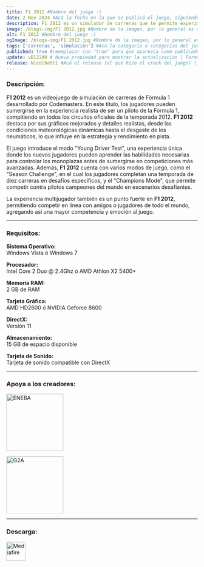 ```yaml
---
title: F1 2012 #Nombre del juego :)
date: 2 Nov 2024 #Acá la fecha en la que se publicó el juego, siguiendo este formato: Dia "30", Mes "Oct", Año "2024" = como debe quedar: 30 Oct 2024
description: F1 2012 es un simulador de carreras que te permite experimentar la emoción de la Fórmula 1. Con todos los equipos, pilotos y circuitos de la temporada 2012, el juego ofrece una experiencia realista y llena de adrenalina, incluyendo modos como el campeonato, pruebas para nuevos pilotos y desafíos dinámicos bajo diversas condiciones climáticas. #Acá una mini descripción del juego
image: /blogs-img/F1 2012.jpg #Nombre de la imagen, por lo general es exactamente el mismo nombre que el juego excluyendo lo ":" (Dos puntos)
alt: F1 2012 #Nombre del juego :)
ogImage: /blogs-img/F1 2012.jpg #Nombre de la imagen, por lo general es exactamente el mismo nombre que el juego excluyendo lo ":" (Dos puntos)
tags: ['carreras', 'simulación'] #Acá la categoría o categorías del juego, si es más de una se coloca en este formato: ['categoría1', 'categoría2']
published: true #reemplazar con "true" para que aparezca como publicado
update: vB12240 # Nueva propiedad para mostrar la actualización | Formato: v1.0.0
release: Nicolhetti #Acá el release (el que hizo el crack del juego) | Formato: Nicolhetti
---
```


<!--En VSCode seleccionando una palabra, por ejemplo: "F1 2012" y apretando Ctrl+F2 se seleccionan todas las palabras iguales-->

### Descripción:
**F1 2012** es un videojuego de simulación de carreras de Fórmula 1 desarrollado por Codemasters. En este título, los jugadores pueden sumergirse en la experiencia realista de ser un piloto de la Fórmula 1, compitiendo en todos los circuitos oficiales de la temporada 2012. **F1 2012** destaca por sus gráficos mejorados y detalles realistas, desde las condiciones meteorológicas dinámicas hasta el desgaste de los neumáticos, lo que influye en la estrategia y rendimiento en pista.

El juego introduce el modo "Young Driver Test", una experiencia única donde los nuevos jugadores pueden aprender las habilidades necesarias para controlar los monoplazas antes de sumergirse en competiciones más avanzadas. Además, **F1 2012** cuenta con varios modos de juego, como el "Season Challenge", en el cual los jugadores completan una temporada de diez carreras en desafíos específicos, y el "Champions Mode", que permite competir contra pilotos campeones del mundo en escenarios desafiantes.

La experiencia multijugador también es un punto fuerte en **F1 2012**, permitiendo competir en línea con amigos o jugadores de todo el mundo, agregando así una mayor competencia y emoción al juego.

<!--Prompt para Chat-GPT: Hazme una descripción para el juego "F1 2012" y cada que menciones "F1 2012" ponlo en negrita -->

---

### Requisitos:
**Sistema Operativo:**  
Windows Vista ó Windows 7

**Procesador:**  
Intel Core 2 Duo @ 2.4Ghz ó AMD Athlon X2 5400+

**Memoria RAM:**  
2 GB de RAM

**Tarjeta Gráfica:**  
AMD HD2600 ó NVIDIA Geforce 8600

**DirectX:**  
Versión 11

**Almacenamiento:**  
15 GB de espacio disponible

**Tarjeta de Sonido:**  
Tarjeta de sonido compatible con DirectX

<!--Si falta o sobra un requisito se quita o se agrega manteniendo el mismo formato-->

---

### Apoya a los creadores:

[<img src="https://static.eneba.games/branding/v2/logoFull.svg" alt="ENEBA" width="150px" />](https://www.eneba.com/steam-f1-2012-steam-key-global)

[<img src="https://www.g2a.com/static/assets/images/logo_g2a_white.svg" alt="G2A" width="150px" />](https://www.g2a.com/es/f1-2012-steam-key-global-i10000006740007)

---

### Descarga:

[<img src="https://gist.github.com/cxmeel/0dbc95191f239b631c3874f4ccf114e2/raw/download.svg" alt="Mediafire" height="50" />](https://www.mediafire.com/file/9m8muk6zuqoc7sf/F1+2012.zip/file)

<!-- # se debe reemplazar por el link de descarga-->

<!--NOMBRE-DEL-SERVICIO se debe reemplazar por el servicio donde está subido el juego-->